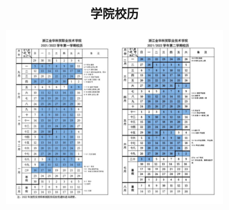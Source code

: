 <h1 style="text-align: center">学院校历</h1>

![image-20210913121931233](../.vuepress/images/image-20210913121931233.png)
